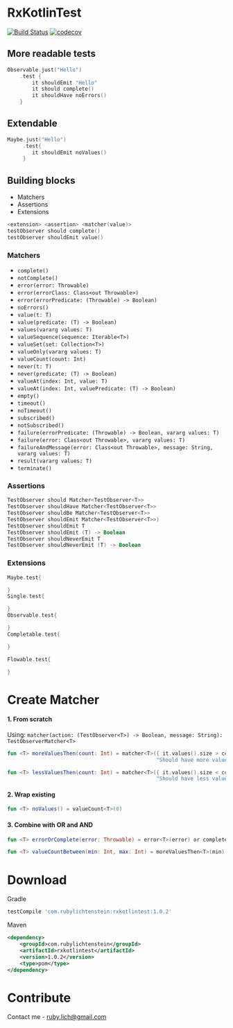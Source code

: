 # RxKotlinTest

[![Build Status](https://travis-ci.org/RubyLichtenstein/RxKotlinTest.svg?branch=master)](https://travis-ci.org/RubyLichtenstein/RxKotlinTest)
[![codecov](https://codecov.io/gh/RubyLichtenstein/RxKotlinTest/branch/master/graph/badge.svg)](https://codecov.io/gh/RubyLichtenstein/RxKotlinTest)

## More readable tests 
```kotlin
Observable.just("Hello")
    .test {
        it shouldEmit "Hello"
        it should complete()
        it shouldHave noErrors()
    }
```

## Extendable
```kotlin
Maybe.just("Hello")
     .test{
        it shouldEmit noValues()
     }
```
## Building blocks

 - Matchers
 - Assertions
 - Extensions    

```kotlin
<extension> <assertion> <matcher(value)>
testObserver should complete()
testObserver shouldEmit value()
``` 
### Matchers

- `complete()`
- `notComplete()`
- `error(error: Throwable)`
- `error(errorClass: Class<out Throwable>)`
- `error(errorPredicate: (Throwable) -> Boolean)`
- `noErrors()`
- `value(t: T)` 
- `value(predicate: (T) -> Boolean)` 
- `values(vararg values: T)` 
- `valueSequence(sequence: Iterable<T>)` 
- `valueSet(set: Collection<T>)` 
- `valueOnly(vararg values: T)` 
- `valueCount(count: Int)` 
- `never(t: T)` 
- `never(predicate: (T) -> Boolean)` 
- `valueAt(index: Int, value: T)` 
- `valueAt(index: Int, valuePredicate: (T) -> Boolean)` 
- `empty()` 
- `timeout()` 
- `noTimeout()` 
- `subscribed()` 
- `notSubscribed()` 
- `failure(errorPredicate: (Throwable) -> Boolean, vararg values: T)` 
- `failure(error: Class<out Throwable>, vararg values: T)` 
- `failureAndMessage(error: Class<out Throwable>, message: String, vararg values: T)` 
- `result(vararg values: T)` 
- `terminate()` 

### Assertions

```kotlin
TestObserver should Matcher<TestObserver<T>>
TestObserver shouldHave Matcher<TestObserver<T>>
TestObserver shouldBe Matcher<TestObserver<T>>
TestObserver shouldEmit Matcher<TestObserver<T>>)
TestObserver shouldEmit T
TestObserver shouldEmit (T) -> Boolean
TestObserver shouldNeverEmit T
TestObserver shouldNeverEmit (T) -> Boolean
```
### Extensions 
```kotlin
Maybe.test{

}
Single.test{

}
Observable.test{

}
Completable.test{

}

Flowable.test{

}
```
 
# Create Matcher

#### 1. From scratch 
Using: `matcher(action: (TestObserver<T>) -> Boolean, message: String): TestObserverMatcher<T>`

```kotlin
fun <T> moreValuesThen(count: Int) = matcher<T>({ it.values().size > count },
                                                "Should have more values then $count")
```
```kotlin
fun <T> lessValuesThen(count: Int) = matcher<T>({ it.values().size < count }, 
                                                "Should have less values then $count")
```

#### 2. Wrap existing
```kotlin
fun <T> noValues() = valueCount<T>(0)
```

#### 3. Combine with OR and AND
```kotlin
fun <T> errorOrComplete(error: Throwable) = error<T>(error) or complete()

fun <T> valueCountBetween(min: Int, max: Int) = moreValuesThen<T>(min) and lessValuesThen<T>(max)
```
# Download
Gradle
```groovy
testCompile 'com.rubylichtenstein:rxkotlintest:1.0.2'
```

Maven
```xml
<dependency>
    <groupId>com.rubylichtenstein</groupId>
    <artifactId>rxkotlintest</artifactId>
    <version>1.0.2</version>
    <type>pom</type>
</dependency>
```

# Contribute

Contact me - ruby.lich@gmail.com


